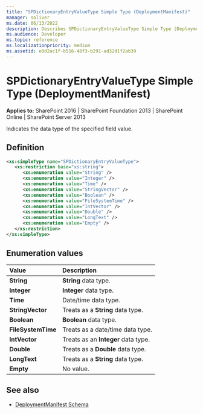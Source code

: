 ```yaml
---
title: "SPDictionaryEntryValueType Simple Type (DeploymentManifest)"
manager: soliver
ms.date: 06/13/2022
description: Describes SPDictionaryEntryValueType Simple Type (DeploymentManifest) and includes information on elements and attributes.
ms.audience: Developer
ms.topic: reference
ms.localizationpriority: medium
ms.assetid: e0d2ac1f-b516-48f3-b291-ad32d1f2ab39
---
```


# SPDictionaryEntryValueType Simple Type (DeploymentManifest)

**Applies to:** SharePoint 2016 | SharePoint Foundation 2013 | SharePoint Online | SharePoint Server 2013

Indicates the data type of the specified field value.

## Definition

```XML
<xs:simpleType name="SPDictionaryEntryValueType">
   <xs:restriction base="xs:string">
      <xs:enumeration value="String" />
      <xs:enumeration value="Integer" />
      <xs:enumeration value="Time" />
      <xs:enumeration value="StringVector" />
      <xs:enumeration value="Boolean" />
      <xs:enumeration value="FileSystemTime" />
      <xs:enumeration value="IntVector" />
      <xs:enumeration value="Double" />
      <xs:enumeration value="LongText" />
      <xs:enumeration value="Empty" />
   </xs:restriction>
</xs:simpleType>

```

## Enumeration values

|**Value**|**Description**|
|:-----|:-----|
|**String** <br/> |**String** data type.  <br/> |
|**Integer** <br/> |**Integer** data type.  <br/> |
|**Time** <br/> |Date/time data type.  <br/> |
|**StringVector** <br/> |Treats as a **String** data type.  <br/> |
|**Boolean** <br/> |**Boolean** data type.  <br/> |
|**FileSystemTime** <br/> |Treats as a date/time data type.  <br/> |
|**IntVector** <br/> |Treats as an **Integer** data type.  <br/> |
|**Double** <br/> |Treats as a **Double** data type.  <br/> |
|**LongText** <br/> |Treats as a **String** data type.  <br/> |
|**Empty** <br/> |No value.  <br/> |

## See also

- [DeploymentManifest Schema](deploymentmanifest-schema.md)
